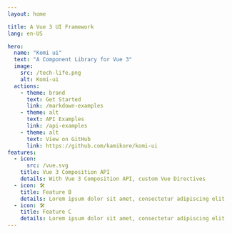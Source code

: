 ```yaml
---
layout: home

title: A Vue 3 UI Framework
lang: en-US

hero:
  name: "Komi ui"
  text: "A Component Library for Vue 3"
  image:
    src: /tech-life.png
    alt: Komi-ui
  actions:
    - theme: brand
      text: Get Started
      link: /markdown-examples
    - theme: alt
      text: API Examples
      link: /api-examples
    - theme: alt
      text: View on GitHub
      link: https://github.com/kamikore/komi-ui
features:
  - icon: 
      src: /vue.svg
    title: Vue 3 Composition API
    details: With Vue 3 Composition API, custom Vue Directives
  - icon: 🛠️
    title: Feature B
    details: Lorem ipsum dolor sit amet, consectetur adipiscing elit
  - icon: 🛠️
    title: Feature C
    details: Lorem ipsum dolor sit amet, consectetur adipiscing elit
---
```


